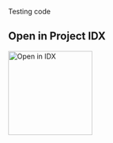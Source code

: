 Testing code

## Open in Project IDX 

<a href="https://idx.google.com/new?template=https://github.com/prakhar1989/idx-templates/tree/main/flutter">
  <img
    alt="Open in IDX"
    src="https://www.gstatic.com/monospace/230815/openinprojectidx.png"
    width="170"
  />
</a>
